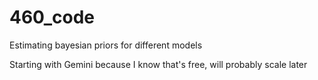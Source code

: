 # 460_code
Estimating bayesian priors for different models

Starting with Gemini because I know that's free, will probably scale later